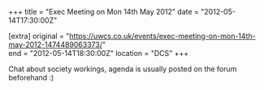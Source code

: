 +++
title = "Exec Meeting on Mon 14th May 2012"
date = "2012-05-14T17:30:00Z"

[extra]
original = "https://uwcs.co.uk/events/exec-meeting-on-mon-14th-may-2012-1474489063373/"    
end = "2012-05-14T18:30:00Z"
location = "DCS"
+++

Chat about society workings, agenda is usually posted on the forum beforehand :)

